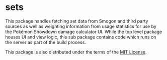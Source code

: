 # sets

This package handles fetching set data from Smogon and third party sources as well as
weighting information from usage statistics for use by the Pokémon Showdown damage
calculator UI. While the top level package houses UI and view logic, this sub package
contains code which runs on the server as part of the build process.

This package is also distributed under the terms of the [MIT License][1].

  [1]: https://github.com/Zarel/honko-damagecalc/blob/master/sets/LICENSE

